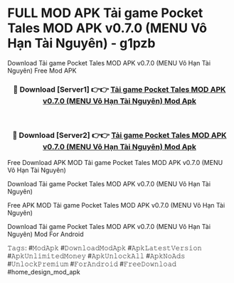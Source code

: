 # FULL MOD APK Tải game Pocket Tales MOD APK v0.7.0 (MENU Vô Hạn Tài Nguyên) - g1pzb
Download Tải game Pocket Tales MOD APK v0.7.0 (MENU Vô Hạn Tài Nguyên) Free Mod APK

<div align="center">
<h3>🔴 Download [Server1] 👉👉 <a href="https://apk-comot.site?title=Tải_game_Pocket_Tales_MOD_APK_v0.7.0_(MENU_Vô_Hạn_Tài_Nguyên)">Tải game Pocket Tales MOD APK v0.7.0 (MENU Vô Hạn Tài Nguyên) Mod Apk</a></h3><br>

<h3>🔴 Download [Server2] 👉👉 <a href="https://apk-comot.site?title=Tải_game_Pocket_Tales_MOD_APK_v0.7.0_(MENU_Vô_Hạn_Tài_Nguyên)">Tải game Pocket Tales MOD APK v0.7.0 (MENU Vô Hạn Tài Nguyên) Mod Apk</a></h3>
</div>


Free Download APK MOD Tải game Pocket Tales MOD APK v0.7.0 (MENU Vô Hạn Tài Nguyên)

Download Tải game Pocket Tales MOD APK v0.7.0 (MENU Vô Hạn Tài Nguyên) 

Free APK MOD Tải game Pocket Tales MOD APK v0.7.0 (MENU Vô Hạn Tài Nguyên) 

Download Tải game Pocket Tales MOD APK v0.7.0 (MENU Vô Hạn Tài Nguyên) Mod For Android

𝚃𝚊𝚐𝚜: #𝙼𝚘𝚍𝙰𝚙𝚔 #𝙳𝚘𝚠𝚗𝚕𝚘𝚊𝚍𝙼𝚘𝚍𝙰𝚙𝚔 #𝙰𝚙𝚔𝙻𝚊𝚝𝚎𝚜𝚝𝚅𝚎𝚛𝚜𝚒𝚘𝚗 #𝙰𝚙𝚔𝚄𝚗𝚕𝚒𝚖𝚒𝚝𝚎𝚍𝙼𝚘𝚗𝚎𝚢 #𝙰𝚙𝚔𝚄𝚗𝚕𝚘𝚌𝚔𝙰𝚕𝚕 #𝙰𝚙𝚔𝙽𝚘𝙰𝚍𝚜 #𝚄𝚗𝚕𝚘𝚌𝚔𝙿𝚛𝚎𝚖𝚒𝚞𝚖 #𝙵𝚘𝚛𝙰𝚗𝚍𝚛𝚘𝚒𝚍 #𝙵𝚛𝚎𝚎𝙳𝚘𝚠𝚗𝚕𝚘𝚊𝚍 #home_design_mod_apk